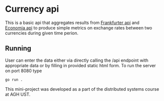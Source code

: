 # Currency api
This is a basic api that aggregates results from [Frankfurter api](https://api.frankfurter.app/) and
[Economia api](https://economia.awesomeapi.com.br/json/daily/) to produce simple metrics
on exchange rates between two currencies during given time perion.

## Running
User can enter the data either via directly calling the /api endpoint with appropriate data
or by filling in provided static html form.
To run the server on port 8080 type
```bash
go run .
```

This mini-project was developed as a part of the distributed systems course at AGH UST.

